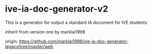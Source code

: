 # ive-ia-doc-generator-v2
This is a generator for output a standard IA document for IVE students

inherit from version one by marklai1998 

origin: https://github.com/marklai1998/ive-ia-doc-generator-legacy/tree/master/web
